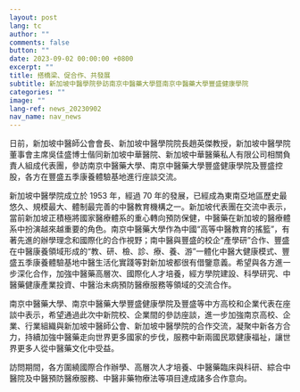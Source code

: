 ```yaml
---
layout: post
lang: tc
author: ""
comments: false
button: ""
date: 2023-09-02 00:00:00 +0800
excerpt: ""
title: 搭橋梁、促合作、共發展
subtitle: 新加坡中醫學院參訪南京中醫藥大學暨南京中醫藥大學豐盛健康學院
categories: ""
image: ""
lang-ref: news_20230902
nav_name: nav_news
---
```


日前，新加坡中醫師公會會長、新加坡中醫學院院長趙英傑教授，新加坡中醫學院董事會主席吳佳盛博士偕同新加坡中華醫院、新加坡中華醫藥私人有限公司相關負責人組成代表團，參訪南京中醫藥大學、南京中醫藥大學豐盛健康學院及豐盛控股，各方在豐盛五季康養體驗基地進行座談交流。

新加坡中醫學院成立於 1953 年，經過 70 年的發展，已經成為東南亞地區歷史最悠久、規模最大、體制最完善的中醫教育機構之一。新加坡代表團在交流中表示，當前新加坡正積極將國家醫療體系的重心轉向預防保健，中醫藥在新加坡的醫療體系中扮演越來越重要的角色。南京中醫藥大學作為中國“高等中醫教育的搖籃”，有著先進的辦學理念和國際化的合作視野；南中醫與豐盛的校企“產學研”合作、豐盛在中醫康養領域形成的“教、研、檢、診、療、養、游”一體化中醫大健康模式、豐盛五季康養體驗基地中醫生活化實踐等對新加坡都很有借鑒意義。希望與各方進一步深化合作，加強中醫藥高層次、國際化人才培養，經方學院建設、科學研究、中醫藥健康產業投資、中醫治未病預防醫療服務等領域的交流合作。

南京中醫藥大學、南京中醫藥大學豐盛健康學院及豐盛等中方高校和企業代表在座談中表示，希望通過此次中新院校、企業間的參訪座談，進一步加強南京高校、企業、行業組織與新加坡中醫師公會、新加坡中醫學院的合作交流，凝聚中新各方合力，持續加強中醫藥走向世界更多國家的步伐，服務中新兩國民眾健康福祉，讓世界更多人從中醫藥文化中受益。

訪問期間，各方圍繞國際合作辦學、高層次人才培養、中醫藥臨床與科研、綜合中醫院及中醫預防醫療服務、中醫非藥物療法等項目達成諸多合作意向。
